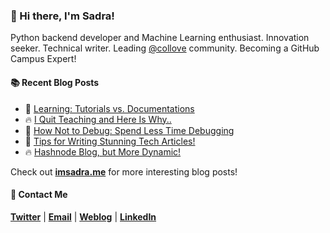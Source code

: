 ### :wave: Hi there, I'm Sadra!
Python backend developer and Machine Learning enthusiast. Innovation seeker. Technical writer. Leading [@collove](https://github.com/collove) community. Becoming a GitHub Campus Expert!

#### :books: Recent Blog Posts
<!-- BLOGPOSTS:START -->
 - 🚀 [Learning: Tutorials vs. Documentations](https://imsadra.me/learning-tutorials-vs-documentations)
 - 🔥 [I Quit Teaching and Here Is Why..](https://imsadra.me/i-quit-teaching-and-here-is-why)
 - 💯 [How Not to Debug: Spend  Less Time Debugging](https://imsadra.me/how-not-to-debug-spend-less-time-debugging)
 - 🚀 [Tips for Writing Stunning Tech Articles!](https://imsadra.me/tips-for-writing-stunning-tech-articles)
 - 🔥 [Hashnode Blog, but More Dynamic!](https://imsadra.me/hashnode-blog-but-more-dynamic)<!-- BLOGPOSTS:END -->

Check out [__imsadra.me__](https://imsadra.me) for more interesting blog posts!

#### :call_me_hand: Contact Me
[__Twitter__](https://twitter.com/lnxpylnxpy) | [__Email__](mailto:lnxpylnxpy@gmail.com) | [__Weblog__](https://imsadra.me) | [__LinkedIn__](https://www.linkedin.com/in/sadra-yahyapour/)
